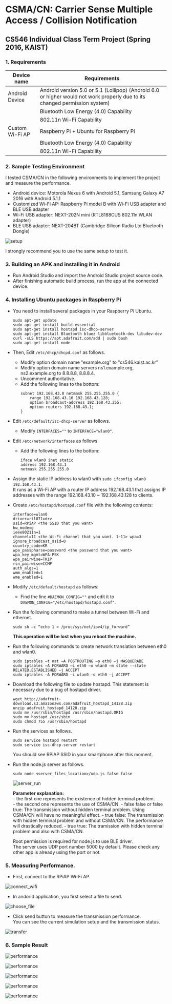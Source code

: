 # CSMA/CN: Carrier Sense Multiple Access / Collision Notification
## CS546 Individual Class Term Project (Spring 2016, KAIST)

### 1. Requirements


| Device name| Requirements|
|-----------------|----------------------------------------------------------------------------------------------------------------------------|
| Android Device  | Android version 5.0 or 5.1 (Lollipop) (Android 6.0 or higher would not work properly due to its changed permission system) |
|                 | Bluetooth Low Energy (4.0) Capability                                                                                      |
|                 | 802.11n Wi-Fi Capability                                                                                                   |
| Custom Wi-Fi AP | Raspberry Pi + Ubuntu for Raspberry Pi                                                                                     |
|                 | Bluetooth Low Energy (4.0) Capability                                                                                      |
|                 | 802.11n Wi-Fi Capability                                                                                                   |

### 2. Sample Testing Environment

I tested CSMA/CN in the following environments to implement the project and measure the performance.

- Android device: Motorola Nexus 6 with Android 5.1, Samsung Galaxy A7 2016 with Android 5.1.1
- Customized Wi-Fi AP: Raspberry Pi model B with Wi-Fi USB adapter and BLE USB adapter
- Wi-Fi USB adapter: NEXT-202N mini (RTL8188CUS 802.11n WLAN adapter)
- BLE USB adapter: NEXT-204BT (Cambridge Silicon Radio Ltd Bluetooth Dongle)

![setup](/images/setup.png)

I strongly recommend you to use the same setup to test it.


### 3. Building an APK and installing it in Android

- Run Android Studio and import the Android Studio project source code.
- After finishing automatic build process, run the app at the connected device.

### 4. Installing Ubuntu packages in Raspberry Pi

- You need to install several packages in your Raspberry Pi Ubuntu.
    ```
    sudo apt-get update
    sudo apt-get install build-essential
    sudo apt-get install hostapd isc-dhcp-server
    sudo apt-get install Bluetooth bluez libbluetooth-dev libudev-dev curl -sLS https://apt.adafruit.com/add | sudo bash
    sudo apt-get install node
    ```
- Then, Edit `/etc/dhcp/dhcpd.conf` as follows.
    - Modify option domain name "example.org" to "cs546.kaist.ac.kr"
    - Modify option domain name servers ns1.example.org, ns2.example.org to 8.8.8.8, 8.8.8.4.
    - Uncomment authoritative.
    - Add the following lines to the bottom:
        ```
        subnet 192.168.43.0 netmask 255.255.255.0 {
            range 192.168.43.10 192.168.43.128;
            option broadcast-address 192.168.43.255;
            option routers 192.168.43.1;
        }
        ```

- Edit `/etc/default/isc-dhcp-server` as follows.
    - Modify `INTERFACES=""` to `INTERFACE="wlan0"`.

- Edit `/etc/network/interfaces` as follows.
    - Add the following lines to the bottom:
        ```
        iface wlan0 inet static
        address 192.168.43.1
        netmask 255.255.255.0
        ```

- Assign the static IP address to wlan0 with `sudo ifconfig wlan0 192.168.43.1`.  
It runs as a Wi-Fi AP with a router IP address 192.168.43.1 that assigns IP addresses with the range 192.168.43.10 ~ 192.168.43.128 to clients.

- Create `/etc/hostapd/hostapd.conf` file with the following contents:
    ```
    interface=wlan0
    driver=rtl871xdrv
    ssid=RPiAP <the SSID that you want>
    hw_mode=g
    ieee80211n=1
    channel=11 <the Wi-Fi channel that you want. 1~11> wpa=3
    ignore_broadcast_ssid=0
    country_code=KR
    wpa_passpharse=password <the password that you want> wpa_key_mgmt=WPA-PSK
    wpa_pairwise=TKIP
    rsn_pairwise=CCMP
    auth_algs=1
    wmm_enabled=1
    wme_enabled=1
    ```

- Modify `/etc/default/hostapd` as follows:
    - Find the line `#DAEMON_CONFIG=""` and edit it to `DAEMON_CONFIG="/etc/hostapd/hostapd.conf"`.

- Run the following command to make a tunnel between Wi-Fi and ethernet.
    ```
    sudo sh –c “echo 1 > /proc/sys/net/ipv4/ip_forward”
    ```

    **This operation will be lost when you reboot the machine.**

- Run the following commands to create network translation between eth0 and wlan0.
    ```
    sudo iptables –t nat –A POSTROUTING –o eth0 –j MASQUERADE
    sudo iptables –A FORWARD –i eth0 –o wlan0 –m state --state RELATED,ESTABLISHED –j ACCEPT
    sudo iptables –A FORWARD –i wlan0 –o eth0 –j ACCEPT
    ```

- Download the following file to update hostapd. This statement is necessary due to a bug of hostapd driver.
    ```
    wget http://adafruit-download.s3.amazonaws.com/adafruit_hostapd_14128.zip
    unzip adafruit_hostapd_14128.zip
    sudo mv /usr/sbin/hostapd /usr/sbin/hostapd.ORIG
    sudo mv hostapd /usr/sbin
    sudo chmod 755 /usr/sbin/hostapd
    ```

- Run the services as follows.
    ```
    sudo service hostapd restart
    sudo service isc-dhcp-server restart
    ```

    You should see RPiAP SSID in your smartphone after this moment.

- Run the node.js server as follows.
    ```
    sudo node <server_files_location>/udp.js false false
    ```

    ![server_run](/images/server_run.png)

    **Parameter explanation:**  
        - the first one represents the existence of hidden terminal problem.  
        - the second one represents the use of CSMA/CN.
        - false false or false true: The transmission without hidden terminal problem. Using CSMA/CN will have no meaningful effect.
        - true false: The transmission with hidden terminal problem and without CSMA/CN. The performance will drastically reduced.
        - true true: The tramission with hidden terminal problem and also with CSMA/CN.

    Root permission is required for node.js to use BLE driver.  
    The server uses UDP port number 5000 by default. Please check any other app is already using the port or not.  

### 5. Measuring Performance.

- First, connect to the RPiAP Wi-Fi AP.

![connect_wifi](/images/connect.png)

- In andorid application, you first select a file to send.

![choose_file](/images/chhose_file.png)

- Click send button to measure the transmission performance.  
You can see the current simulation setup and the transmission status.

![transfer](/images/transfer.png)

### 6. Sample Result

![performance](/images/performance.png)

![performance](/images/performance2.png)

![performance](/images/performance3.png)

![performance](/images/performance4.png)

![performance](/images/performance5.png)
